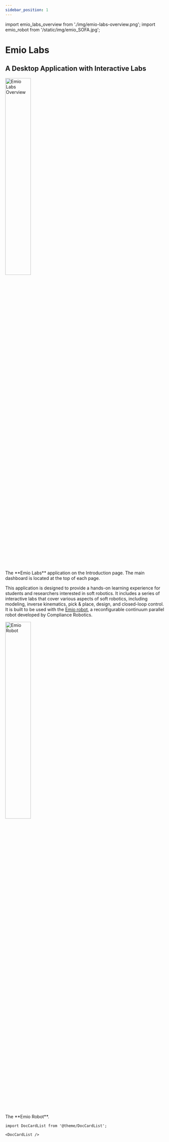```yaml
---
sidebar_position: 1
---
```

import emio_labs_overview from './img/emio-labs-overview.png';
import emio_robot from '/static/img/emio_SOFA.jpg';


# Emio Labs 

## A Desktop Application with Interactive Labs 

<img className="centered" src={emio_labs_overview} alt="Emio Labs Overview" width="40%"/>
<figcaption>The **Emio Labs** application on the Introduction page. The main dashboard is located at the top of each page.</figcaption>

This application is designed to provide a hands-on learning experience for students and researchers interested in soft robotics.
It includes a series of interactive labs that cover various aspects of soft robotics, including modeling, inverse kinematics, pick & place, design, and closed-loop control. It is built to be used with the [Emio robot](https://compliance-robotics.com/compliance-lab/), a reconfigurable continuum parallel robot developed by Compliance Robotics.

<img className="centered" src={emio_robot} width="40%" alt="Emio Robot"/>
<figcaption>The **Emio Robot**.</figcaption>


```mdx-code-block
import DocCardList from '@theme/DocCardList';

<DocCardList />
```
